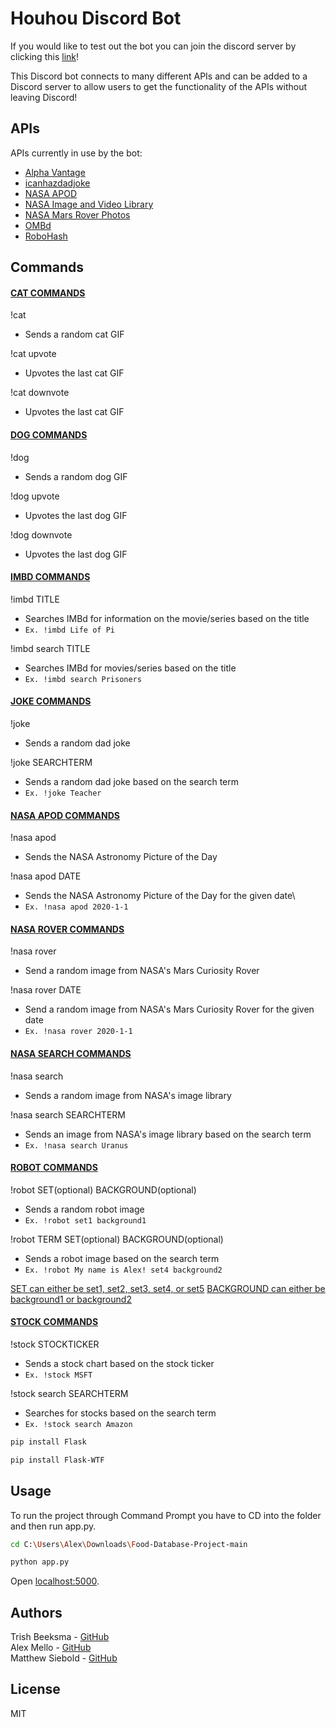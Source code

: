 # Houhou Discord Bot
If you would like to test out the bot you can join the discord server by clicking this [link]! 

This Discord bot connects to many different APIs and can be added to a Discord server to allow users to get the functionality of the APIs without leaving Discord!

## APIs
APIs currently in use by the bot:
* [Alpha Vantage]
* [icanhazdadjoke]
* [NASA APOD]
* [NASA Image and Video Library]
* [NASA Mars Rover Photos]
* [OMBd]
* [RoboHash]

## Commands
#### <ins>CAT COMMANDS</ins>
!cat
 * Sends a random cat GIF
 
!cat upvote
 *  Upvotes the last cat GIF

!cat downvote
 *  Upvotes the last cat GIF <br>

#### <ins>DOG COMMANDS</ins>
!dog
 * Sends a random dog GIF

!dog upvote
 * Upvotes the last dog GIF

!dog downvote
 * Upvotes the last dog GIF <br>

#### <ins>IMBD COMMANDS</ins>
!imbd TITLE
 * Searches IMBd for information on the movie/series based on the title
 * `Ex. !imbd Life of Pi`

!imbd search TITLE
 * Searches IMBd for movies/series based on the title
 * `Ex. !imbd search Prisoners` <br>
 
#### <ins>JOKE COMMANDS</ins>
!joke
 * Sends a random dad joke

!joke SEARCHTERM
 * Sends a random dad joke based on the search term
 * `Ex. !joke Teacher` <br>
 
#### <ins>NASA APOD COMMANDS</ins>
!nasa apod
 * Sends the NASA Astronomy Picture of the Day

!nasa apod DATE
 * Sends the NASA Astronomy Picture of the Day for the given date\
 * `Ex. !nasa apod 2020-1-1` <br>
 
#### <ins>NASA ROVER COMMANDS</ins>
!nasa rover
 * Send a random image from NASA's Mars Curiosity Rover

!nasa rover DATE
 * Send a random image from NASA's Mars Curiosity Rover for the given date
 * `Ex. !nasa rover 2020-1-1` <br>
 
#### <ins>NASA SEARCH COMMANDS</ins>
!nasa search
 * Sends a random image from NASA's image library

!nasa search SEARCHTERM
 * Sends an image from NASA's image library based on the search term
 * `Ex. !nasa search Uranus` <br>
 
#### <ins>ROBOT COMMANDS</ins>
!robot SET(optional) BACKGROUND(optional)
 * Sends a random robot image
 * `Ex. !robot set1 background1`

!robot TERM SET(optional) BACKGROUND(optional)
 * Sends a robot image based on the search term
 * `Ex. !robot My name is Alex! set4 background2`

<ins>SET can either be set1, set2, set3, set4, or set5</ins>
<ins>BACKGROUND can either be background1 or background2</ins> <br>
 
#### <ins>STOCK COMMANDS</ins>
!stock STOCKTICKER
 * Sends a stock chart based on the stock ticker
 * `Ex. !stock MSFT`

!stock search SEARCHTERM
 * Searches for stocks based on the search term
 * `Ex. !stock search Amazon`

```sh
pip install Flask
```

```sh
pip install Flask-WTF
```



## Usage
To run the project through Command Prompt you have to CD into the folder and then run app.py.

```sh
cd C:\Users\Alex\Downloads\Food-Database-Project-main
```

```sh
python app.py
```

Open [localhost:5000](http://localhost:5000/).



## Authors
Trish Beeksma - [GitHub](https://github.com/TrishRB)\
Alex Mello - [GitHub](https://github.com/Alex-E-Mello)\
Matthew Siebold - [GitHub](https://github.com/DorkCube)



## License
MIT







[//]: # (These are reference links used in the body of this note and get stripped out when the markdown processor does its job. There is no need to format nicely because it shouldn't be seen. Thanks SO - http://stackoverflow.com/questions/4823468/store-comments-in-markdown-syntax)

   [link]: <https://discord.gg/JYxbQKkB>
   
   [Alpha Vantage]: <https://www.alphavantage.co/documentation/>
   [icanhazdadjoke]: <https://icanhazdadjoke.com/api>
   [NASA APOD]: <https://api.nasa.gov/>
   [NASA Image and Video Library]: <https://images.nasa.gov/docs/images.nasa.gov_api_docs.pdf>
   [NASA Mars Rover Photos]: <https://github.com/chrisccerami/mars-photo-api>
   [OMBd]: <http://www.omdbapi.com/>
   [RoboHash]: <https://github.com/e1ven/Robohash>
